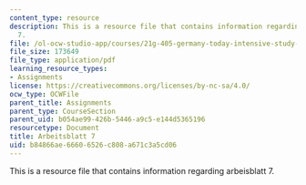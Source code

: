 ```yaml
---
content_type: resource
description: This is a resource file that contains information regarding arbeisblatt
  7.
file: /ol-ocw-studio-app/courses/21g-405-germany-today-intensive-study-of-german-language-and-culture-january-iap-2011/b84866ae66606526c808a671c3a5cd06_MIT21G_405IAP11_arbeit07.pdf
file_size: 173649
file_type: application/pdf
learning_resource_types:
- Assignments
license: https://creativecommons.org/licenses/by-nc-sa/4.0/
ocw_type: OCWFile
parent_title: Assignments
parent_type: CourseSection
parent_uid: b054ae99-426b-5446-a9c5-e144d5365196
resourcetype: Document
title: Arbeitsblatt 7
uid: b84866ae-6660-6526-c808-a671c3a5cd06
---
```

This is a resource file that contains information regarding arbeisblatt 7.